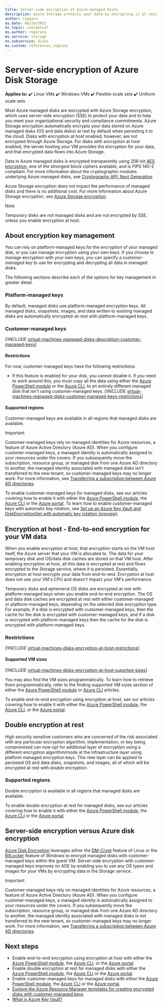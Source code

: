 ```yaml
---
title: Server-side encryption of Azure managed disks
description: Azure Storage protects your data by encrypting it at rest before persisting it to Storage clusters. You can use customer-managed keys to manage encryption with your own keys, or you can rely on Microsoft-managed keys for the encryption of your managed disks.
author: roygara
ms.date: 06/29/2021
ms.topic: conceptual
ms.author: rogarana
ms.service: storage
ms.subservice: disks
ms.custom: references_regions
---
```


# Server-side encryption of Azure Disk Storage

**Applies to:** :heavy_check_mark: Linux VMs :heavy_check_mark: Windows VMs :heavy_check_mark: Flexible scale sets :heavy_check_mark: Uniform scale sets

Most Azure managed disks are encrypted with Azure Storage encryption, which uses server-side encryption (SSE) to protect your data and to help you meet your organizational security and compliance commitments. Azure Storage encryption automatically encrypts your data stored on Azure managed disks (OS and data disks) at rest by default when persisting it to the cloud. Disks with encryption at host enabled, however, are not encrypted through Azure Storage. For disks with encryption at host enabled, the server hosting your VM provides the encryption for your data, and that encrypted data flows into Azure Storage.

Data in Azure managed disks is encrypted transparently using 256-bit [AES encryption](https://en.wikipedia.org/wiki/Advanced_Encryption_Standard), one of the strongest block ciphers available, and is FIPS 140-2 compliant. For more information about the cryptographic modules underlying Azure managed disks, see [Cryptography API: Next Generation](/windows/desktop/seccng/cng-portal)

Azure Storage encryption does not impact the performance of managed disks and there is no additional cost. For more information about Azure Storage encryption, see [Azure Storage encryption](../storage/common/storage-service-encryption.md).

> [!NOTE]
> Temporary disks are not managed disks and are not encrypted by SSE, unless you enable encryption at host.

## About encryption key management

You can rely on platform-managed keys for the encryption of your managed disk, or you can manage encryption using your own keys. If you choose to manage encryption with your own keys, you can specify a *customer-managed key* to use for encrypting and decrypting all data in managed disks. 

The following sections describe each of the options for key management in greater detail.

### Platform-managed keys

By default, managed disks use platform-managed encryption keys. All managed disks, snapshots, images, and data written to existing managed disks are automatically encrypted-at-rest with platform-managed keys.

### Customer-managed keys

[!INCLUDE [virtual-machines-managed-disks-description-customer-managed-keys](../../includes/virtual-machines-managed-disks-description-customer-managed-keys.md)]

#### Restrictions

For now, customer-managed keys have the following restrictions:

- If this feature is enabled for your disk, you cannot disable it.
    If you need to work around this, you must copy all the data using either the [Azure PowerShell module](windows/disks-upload-vhd-to-managed-disk-powershell.md#copy-a-managed-disk) or the [Azure CLI](linux/disks-upload-vhd-to-managed-disk-cli.md#copy-a-managed-disk), to an entirely different managed disk that isn't using customer-managed keys.
[!INCLUDE [virtual-machines-managed-disks-customer-managed-keys-restrictions](../../includes/virtual-machines-managed-disks-customer-managed-keys-restrictions.md)]

#### Supported regions

Customer-managed keys are available in all regions that managed disks are available.

> [!IMPORTANT]
> Customer-managed keys rely on managed identities for Azure resources, a feature of Azure Active Directory (Azure AD). When you configure customer-managed keys, a managed identity is automatically assigned to your resources under the covers. If you subsequently move the subscription, resource group, or managed disk from one Azure AD directory to another, the managed identity associated with managed disks isn't transferred to the new tenant, so customer-managed keys may no longer work. For more information, see [Transferring a subscription between Azure AD directories](../active-directory/managed-identities-azure-resources/known-issues.md#transferring-a-subscription-between-azure-ad-directories).

To enable customer-managed keys for managed disks, see our articles covering how to enable it with either the [Azure PowerShell module](windows/disks-enable-customer-managed-keys-powershell.md), the [Azure CLI](linux/disks-enable-customer-managed-keys-cli.md) or the [Azure portal](disks-enable-customer-managed-keys-portal.md). To learn how to enable customer-managed keys with automatic key rotation, see [Set up an Azure Key Vault and DiskEncryptionSet with automatic key rotation (preview)](windows/disks-enable-customer-managed-keys-powershell.md#set-up-an-azure-key-vault-and-diskencryptionset-with-automatic-key-rotation-preview).

## Encryption at host - End-to-end encryption for your VM data

When you enable encryption at host, that encryption starts on the VM host itself, the Azure server that your VM is allocated to. The data for your temporary disk and OS/data disk caches are stored on that VM host. After enabling encryption at host, all this data is encrypted at rest and flows encrypted to the Storage service, where it is persisted. Essentially, encryption at host encrypts your data from end-to-end. Encryption at host does not use your VM's CPU and doesn't impact your VM's performance. 

Temporary disks and ephemeral OS disks are encrypted at rest with platform-managed keys when you enable end-to-end encryption. The OS and data disk caches are encrypted at rest with either customer-managed or platform-managed keys, depending on the selected disk encryption type. For example, if a disk is encrypted with customer-managed keys, then the cache for the disk is encrypted with customer-managed keys, and if a disk is encrypted with platform-managed keys then the cache for the disk is encrypted with platform-managed keys.

### Restrictions

[!INCLUDE [virtual-machines-disks-encryption-at-host-restrictions](../../includes/virtual-machines-disks-encryption-at-host-restrictions.md)]

#### Supported VM sizes

[!INCLUDE [virtual-machines-disks-encryption-at-host-suported-sizes](../../includes/virtual-machines-disks-encryption-at-host-suported-sizes.md)]

You may also find the VM sizes programmatically. To learn how to retrieve them programmatically, refer to the finding supported VM sizes section of either the [Azure PowerShell module](windows/disks-enable-host-based-encryption-powershell.md#finding-supported-vm-sizes) or [Azure CLI](linux/disks-enable-host-based-encryption-cli.md#finding-supported-vm-sizes) articles.

To enable end-to-end encryption using encryption at host, see our articles covering how to enable it with either the [Azure PowerShell module](windows/disks-enable-host-based-encryption-powershell.md), the [Azure CLI](linux/disks-enable-host-based-encryption-cli.md), or the [Azure portal](disks-enable-host-based-encryption-portal.md).

## Double encryption at rest

High security sensitive customers who are concerned of the risk associated with any particular encryption algorithm, implementation, or key being compromised can now opt for additional layer of encryption using a different encryption algorithm/mode at the infrastructure layer using platform managed encryption keys. This new layer can be applied to persisted OS and data disks, snapshots, and images, all of which will be encrypted at rest with double encryption.

### Supported regions

Double encryption is available in all regions that managed disks are available.

To enable double encryption at rest for managed disks, see our articles covering how to enable it with either the [Azure PowerShell module](windows/disks-enable-double-encryption-at-rest-powershell.md), the [Azure CLI](linux/disks-enable-double-encryption-at-rest-cli.md) or the [Azure portal](disks-enable-double-encryption-at-rest-portal.md).

## Server-side encryption versus Azure disk encryption

[Azure Disk Encryption](../security/fundamentals/azure-disk-encryption-vms-vmss.md) leverages either the [DM-Crypt](https://en.wikipedia.org/wiki/Dm-crypt) feature of Linux or the [BitLocker](/windows/security/information-protection/bitlocker/bitlocker-overview) feature of Windows to encrypt managed disks with customer-managed keys within the guest VM.  Server-side encryption with customer-managed keys improves on ADE by enabling you to use any OS types and images for your VMs by encrypting data in the Storage service.
> [!IMPORTANT]
> Customer-managed keys rely on managed identities for Azure resources, a feature of Azure Active Directory (Azure AD). When you configure customer-managed keys, a managed identity is automatically assigned to your resources under the covers. If you subsequently move the subscription, resource group, or managed disk from one Azure AD directory to another, the managed identity associated with managed disks is not transferred to the new tenant, so customer-managed keys may no longer work. For more information, see [Transferring a subscription between Azure AD directories](../active-directory/managed-identities-azure-resources/known-issues.md#transferring-a-subscription-between-azure-ad-directories).

## Next steps

- Enable end-to-end encryption using encryption at host with either the [Azure PowerShell module](windows/disks-enable-host-based-encryption-powershell.md), the [Azure CLI](linux/disks-enable-host-based-encryption-cli.md), or the [Azure portal](disks-enable-host-based-encryption-portal.md).
- Enable double encryption at rest for managed disks with either the [Azure PowerShell module](windows/disks-enable-double-encryption-at-rest-powershell.md), the [Azure CLI](linux/disks-enable-double-encryption-at-rest-cli.md) or the [Azure portal](disks-enable-double-encryption-at-rest-portal.md).
- Enable customer-managed keys for managed disks with either the [Azure PowerShell module](windows/disks-enable-customer-managed-keys-powershell.md), the [Azure CLI](linux/disks-enable-customer-managed-keys-cli.md) or the [Azure portal](disks-enable-customer-managed-keys-portal.md).
- [Explore the Azure Resource Manager templates for creating encrypted disks with customer-managed keys](https://github.com/ramankumarlive/manageddiskscmkpreview)
- [What is Azure Key Vault?](../key-vault/general/overview.md)
